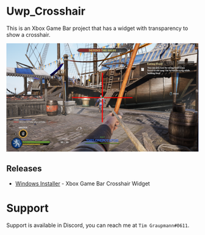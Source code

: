 # Uwp_Crosshair

This is an Xbox Game Bar project that has a widget with transparency to show a crosshair.

![image_1](images/image_1.png)

## Releases

* [Windows Installer](https://github.com/tgraupmann/Uwp_Crosshair/releases/tag/1.0.0) - Xbox Game Bar Crosshair Widget

# Support

Support is available in Discord, you can reach me at `Tim Graupmann#0611`.

